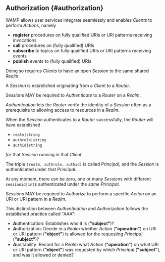 ## Authorization {#authorization}

WAMP allows user services integrate seamlessly and enables *Clients* to perform *Actions*, namely

* **register** procedures on fully qualified URIs or URI patterns receiving invocations
* **call** procedures on (fully qualified) URIs
* **subscribe** to topics on fully qualified URIs or URI patterns receiving events
* **publish** events to (fully qualified) URIs

Doing so requires *Clients* to have an open *Session* to the same shared *Realm*.

A *Session* is established originating from a *Client* to a *Router*.

*Session*s MAY be required to *Authenticate* to a *Router* on a *Realm*.

*Authentication* lets the *Router* verify the identity of a *Session* often as a prerequisite to allowing access to resources in a *Realm*.

When the *Session* authenticates to a *Router* successfully, the *Router* will have established

* `realm|string`
* `authrole|string`
* `authid|string`

_for_ that *Session* running _in_ that *Client*.

The triple `(realm, authrole, authid)` is called *Principal*, and the *Session* is authenticated under that *Principal*.

At any moment, there can be zero, one or many *Session*s with different `sessionid|int`s authenticated under the _same_ *Principal*.

*Session*s MAY be required to *Authorize* to perform a specific *Action* on an URI or URI pattern in a *Realm*.

This distinction between *Authentication* and *Authorization* follows the established practice called "AAA":

- **A**uthentication: Establishes who it is (**"subject"**)?
- **A**uthorization: Decide in a *Realm* whether *Action* (**"operation"**) on URI or URI pattern (**"object"**) is allowed for the requesting *Principal* (**"subject"**)?
- **A**uditability: Record for a *Realm* what *Action* (**"operation"**) on what URI or URI pattern (**"object"**) was requested by which *Principal* (**"subject"**), and was it allowed or denied?
